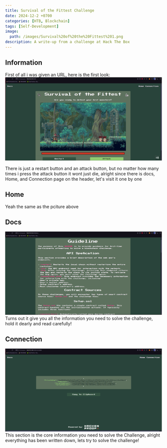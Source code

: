 ```yaml
---
title: Survival of the Fittest Challenge
date: 2024-12-2 +0700
categories: [HTB, Blockchain]
tags: [Self-Development]
image:
  path: /images/Survival%20of%20the%20Fittest%201.png
description: A write-up from a challenge at Hack The Box
---
```


## Information
First of all i was given an URL, here is the first look:
![First Look at the Website](/images/Survival%20of%20the%20Fittest%201.png)

There is just a restart button and an attack button, but no matter how many times i press the attack button it wont just die, alright since there is docs, Home, and Connection page on the header, let's visit it one by one

## Home
Yeah the same as the pciture above

## Docs
![Docs Section](/images/Survival%20of%20the%20Fittest%202.png)
Turns out it give you all the information you need to solve the challenge, hold it dearly and read carefully!

## Connection
![Connection Section](/images/Survival%20of%20the%20Fittest%203.png)
This section is the core information you need to solve the Challenge, alright everything has been written down, lets try to solve the challenge!

